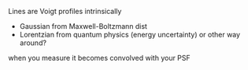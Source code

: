 Lines are Voigt profiles intrinsically
- Gaussian from Maxwell-Boltzmann dist
- Lorentzian from quantum physics (energy uncertainty)
or other way around?

when you measure it becomes convolved with your PSF